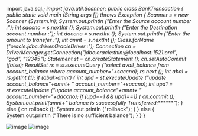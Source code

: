 import java.sql.*;
import java.util.Scanner;
public class BankTransaction
{
       public static void main (String args []) throws Exception
       {
             Scanner s = new Scanner (System.in);
             System.out.println ("Enter the Source account number :");
             int saccno = s.nextInt ();
             System.out.println ("Enter the Destination account number :"); 
             int daccno = s.nextInt ();
             System.out.println ("Enter the amount to transfer :");
             int amnt = s.nextInt ();
             Class.forName ("oracle.jdbc.driver.OracleDriver :");
             Connection cn = DriverManager.getConnection("jdbc:oracle:thin:@localhost:1521:orcl", "god", "12345");
             Statement st = cn.createStatement ();
             cn.setAutoCommit (false);
             ResultSet rs = st.executeQuery ("select avail_balance from account_balance where account_number="+saccno);
             rs.next ();
             int abal = rs.getInt (1);
             if (abal>amnt)
            {
                 int upd = st.executeUpdate ("update account_balance"+amnt+ " account_number="+saccno);
                 int upd1 = st.executeUpdate ("update account_balance"+amnt+ " account_number="+daccno);
                 if (upd==1 && upd1==1)
                 {
                     cn.commit ();
                     System.out.printl(amnt+" balance is successfully Transferred:*******");
                 }
                 else
                 {
                      cn.rollback ();
                      System.out.println ("rollback");
                 }
            }
            else
            {
                System.out.println ("There is no sufficient balance");
            }
        }
}



![image](https://user-images.githubusercontent.com/51279124/89650637-9aeaac00-d877-11ea-91f4-7fba500714df.png)
![image](https://user-images.githubusercontent.com/51279124/89650678-a50caa80-d877-11ea-97a8-7fdd9561c6bd.png)




